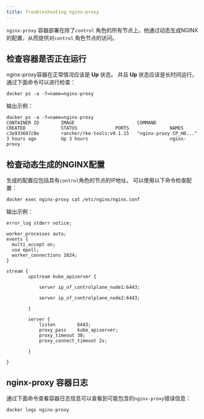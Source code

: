 ```yaml
---
title: Troubleshooting nginx-proxy
---
```


`nginx-proxy` 容器部署在除了`control` 角色的所有节点上。他通过动态生成NGINX的配置，从而提供对`control` 角色节点的访问。

## 检查容器是否正在运行

nginx-proxy容器在正常情况应该是 **Up** 状态。 并且 **Up** 状态应该是长时间运行，通过下面命令可以进行检查：

```
docker ps -a -f=name=nginx-proxy
```

输出示例：

```
docker ps -a -f=name=nginx-proxy
CONTAINER ID        IMAGE                       COMMAND                  CREATED             STATUS              PORTS               NAMES
c3e933687c0e        rancher/rke-tools:v0.1.15   "nginx-proxy CP_HO..."   3 hours ago         Up 3 hours                              nginx-proxy
```

## 检查动态生成的NGINX配置

生成的配置应包括具有`control`角色的节点的IP地址。 可以使用以下命令检查配置：

```
docker exec nginx-proxy cat /etc/nginx/nginx.conf
```

输出示例：

```
error_log stderr notice;

worker_processes auto;
events {
  multi_accept on;
  use epoll;
  worker_connections 1024;
}

stream {
        upstream kube_apiserver {

            server ip_of_controlplane_node1:6443;

            server ip_of_controlplane_node2:6443;

        }

        server {
            listen        6443;
            proxy_pass    kube_apiserver;
            proxy_timeout 30;
            proxy_connect_timeout 2s;

        }

}
```

## nginx-proxy 容器日志

通过下面命令查看容器日志信息可以查看到可能包含的`nginx-proxy`错误信息：

```
docker logs nginx-proxy
```
